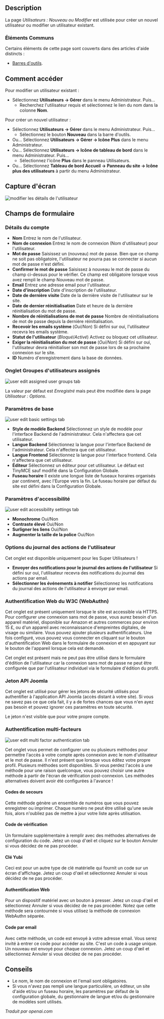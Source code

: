 <!-- Filename: Help4.x:Users:_Edit_Profile  / Display title: Utilisateurs : Nouveau ou Modifier  -->

## Description

La page *Utilisateurs : Nouveau ou Modifier* est utilisée pour créer un nouvel utilisateur ou modifier un utilisateur existant.

### Éléments Communs

Certains éléments de cette page sont couverts dans des articles d'aide distincts :

* [Barres d'outils](jdocmanual?article=aide/elements-communs/barres-d-outils).

## Comment accéder

Pour modifier un utilisateur existant :

- Sélectionnez **Utilisateurs → Gérer** dans le menu Administrateur. Puis...
  - Recherchez l'utilisateur requis et sélectionnez le lien du nom dans la
    colonne **Nom**.

Pour créer un nouvel utilisateur :

- Sélectionnez **Utilisateurs → Gérer** dans le menu Administrateur. Puis...
  - Sélectionnez le bouton **Nouveau** dans la barre d'outils.
- Ou... Sélectionnez **Utilisateurs → Gérer → Icône Plus** dans le menu
  Administrateur.
- Ou... Sélectionnez **Utilisateurs → Icône de tableau de bord** dans le menu
  Administrateur. Puis...
  - Sélectionnez l'icône **Plus** dans le panneau Utilisateurs.
- Ou... Sélectionnez **Tableau de bord Accueil → Panneau du site → Icône plus des utilisateurs** à partir du menu Administrateur.

## Capture d'écran

![modifier les détails de l'utilisateur](../../../fr/images/users/users-edit-account-details-tab.png)

## Champs de formulaire

### Détails du compte

- **Nom** Entrez le nom de l'utilisateur.
- **Nom de connexion** Entrez le nom de connexion (Nom d'utilisateur) pour l'utilisateur.
- **Mot de passe** Saisissez un (nouveau) mot de passe. Bien que ce champ ne soit pas obligatoire, l'utilisateur ne pourra pas se connecter si aucun mot de passe n'est défini.
- **Confirmer le mot de passe** Saisissez à nouveau le mot de passe du champ ci-dessus pour le vérifier. Ce champ est obligatoire lorsque vous avez rempli le champ Nouveau mot de passe.
- **Email** Entrez une adresse email pour l'utilisateur.
- **Date d'inscription** Date d'inscription de l'utilisateur.
- **Date de dernière visite** Date de la dernière visite de l'utilisateur sur le site.
- **Date de dernier réinitialisation** Date et heure de la dernière réinitialisation du mot de passe.
- **Nombre de réinitialisations de mot de passe** Nombre de réinitialisations de mot de passe depuis la dernière réinitialisation.
- **Recevoir les emails système** (*Oui*/*Non*) Si défini sur oui, l'utilisateur recevra les emails système.
- **Statut de l'utilisateur** (*Bloqué*/*Activé*) Activez ou bloquez cet utilisateur.
- **Exiger la réinitialisation du mot de passe** (*Oui*/*Non*) Si défini sur oui, l'utilisateur devra réinitialiser son mot de passe lors de sa prochaine connexion sur le site.
- **ID** Numéro d'enregistrement dans la base de données.

### Onglet Groupes d'utilisateurs assignés

![user edit assigned user groups tab](../../../fr/images/users/users-edit-assigned-user-groups-tab.png)

La valeur par défaut est *Enregistré* mais peut être modifiée dans la page *Utilisateur : Options*.

### Paramètres de base

![user edit basic settings tab](../../../fr/images/users/users-edit-basic-settings-tab.png)

- **Style de modèle Backend** Sélectionnez un style de modèle pour l'interface Backend de l'administrateur. Cela n'affectera que cet utilisateur.
- **Langue Backend** Sélectionnez la langue pour l'interface Backend de l'administrateur. Cela n'affectera que cet utilisateur.
- **Langue Frontend** Sélectionnez la langue pour l'interface frontend. Cela n'affectera que cet utilisateur.
- **Éditeur** Sélectionnez un éditeur pour cet utilisateur. Le défaut est TinyMCE sauf modifié dans la Configuration Globale.
- **Fuseau horaire** Il existe une longue liste de fuseaux horaires organisés par continent, avec l'Europe vers la fin. Le fuseau horaire par défaut du site est défini dans la Configuration Globale.

### Paramètres d'accessibilité

![user edit accessibility settings tab](../../../fr/images/users/users-edit-accessibility-settings-tab.png)

- **Monochrome** Oui/Non
- **Contraste élevé** Oui/Non
- **Surligner les liens** Oui/Non
- **Augmenter la taille de la police** Oui/Non

### Options du journal des actions de l'utilisateur

Cet onglet est disponible uniquement pour les Super Utilisateurs !

- **Envoyer des notifications pour le journal des actions de l'utilisateur** Si défini sur oui, l'utilisateur recevra des notifications du journal des actions par email.
- **Sélectionner les événements à notifier** Sélectionnez les notifications du journal des actions de l'utilisateur à envoyer par email.

### Authentification Web du W3C (WebAuthn)

Cet onglet est présent uniquement lorsque le site est accessible via HTTPS. Pour configurer une connexion sans mot de passe, vous aurez besoin d'un appareil matériel, disponible sur Amazon et autres commerces pour environ 15 £, ou d'un appareil avec reconnaissance d'empreintes digitales, de visage ou similaire. Vous pouvez ajouter plusieurs authentificateurs. Une fois configuré, vous pouvez vous connecter en cliquant sur le bouton d'authentification Web dans le formulaire de connexion et en appuyant sur le bouton de l'appareil lorsque cela est demandé.

Cet onglet est présent mais ne peut pas être utilisé dans le formulaire d'édition de l'utilisateur car la connexion sans mot de passe ne peut être configurée que par l'utilisateur individuel via le formulaire d'édition du profil.

### Jeton API Joomla

Cet onglet est utilisé pour gérer les jetons de sécurité utilisés pour authentifier à l'application API Joomla (accès distant à votre site). Si vous ne savez pas ce que cela fait, il y a de fortes chances que vous n'en ayez pas besoin et pouvez ignorer ces paramètres en toute sécurité.

Le jeton n'est visible que pour votre propre compte.

### Authentification multi-facteurs

![user edit multi factor authentication tab](../../../fr/images/users/users-edit-multi-factor-authentication-tab.png)

Cet onglet vous permet de configurer une ou plusieurs méthodes pour permettre l'accès à votre compte après connexion avec le nom d'utilisateur et le mot de passe. Il n'est présent que lorsque vous éditez votre propre profil. Plusieurs méthodes sont disponibles. Si vous perdez l'accès à une méthode pour une raison quelconque, vous pouvez choisir une autre méthode à partir de l'écran de vérification post-connexion. Les méthodes alternatives doivent avoir été configurées à l'avance !

#### Codes de secours

Cette méthode génère un ensemble de numéros que vous pouvez enregistrer ou imprimer. Chaque numéro ne peut être utilisé qu'une seule fois, alors n'oubliez pas de mettre à jour votre liste après utilisation.

#### Code de vérification

Un formulaire supplémentaire à remplir avec des méthodes alternatives de configuration du code. Jetez un coup d'œil et cliquez sur le bouton Annuler si vous décidez de ne pas procéder.

#### Clé Yubi

Ceci est pour un autre type de clé matérielle qui fournit un code sur un écran d'affichage. Jetez un coup d'œil et sélectionnez Annuler si vous décidez de ne pas procéder.

#### Authentification Web

Pour un dispositif matériel avec un bouton à presser. Jetez un coup d'œil et sélectionnez Annuler si vous décidez de ne pas procéder. Notez que cette méthode sera contournée si vous utilisez la méthode de connexion WebAuthn séparée.

#### Code par email

Avec cette méthode, un code est envoyé à votre adresse email. Vous serez invité à entrer ce code pour accéder au site. C'est un code à usage unique. Un nouveau est envoyé pour chaque connexion. Jetez un coup d'œil et sélectionnez Annuler si vous décidez de ne pas procéder.

## Conseils

- Le nom, le nom de connexion et l'email sont obligatoires.
- Si vous n'avez pas rempli une langue particulière, un éditeur, un site d'aide et/ou
  un fuseau horaire, les paramètres par défaut de la configuration globale,
  du gestionnaire de langue et/ou du gestionnaire de modèles sont utilisés.

*Traduit par openai.com*

